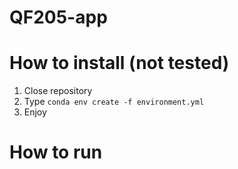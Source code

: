 # QF205-app

# How to install (not tested)
1. Close repository
2. Type `conda env create -f environment.yml`
3. Enjoy

# How to run
